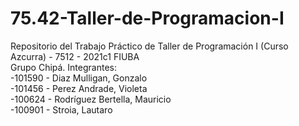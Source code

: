 # 75.42-Taller-de-Programacion-I
Repositorio del Trabajo Práctico de Taller de Programación I (Curso Azcurra) - 7512 - 2021c1 FIUBA  
Grupo Chipá. Integrantes: <br/>
-101590 - Diaz Mulligan, Gonzalo<br/>
-101456 - Perez Andrade, Violeta<br/>
-100624 - Rodríguez Bertella, Mauricio<br/>
-100901 - Stroia, Lautaro<br/>
